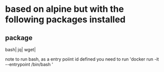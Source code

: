 # based on alpine but with the following packages installed

package
-------
bash|
jq|
wget|

note to run bash, as a entry poiint id defined you need to run 'docker run -it --entrypoint /bin/bash <image>'

